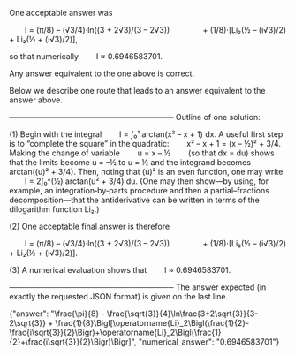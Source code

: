 One acceptable answer was

  I = (π/8) – (√3/4)·ln((3 + 2√3)/(3 – 2√3))
    + (1/8)·[Li₂(½ – (i√3)/2) + Li₂(½ + (i√3)/2)],

so that numerically
  I ≈ 0.6946583701.

Any answer equivalent to the one above is correct.

Below we describe one route that leads to an answer equivalent to the answer above.

──────────────────────────────
Outline of one solution:

(1) Begin with the integral
  I = ∫₀¹ arctan(x² – x + 1) dx.
A useful first step is to “complete the square” in the quadratic:
  x² – x + 1 = (x – ½)² + 3/4.
Making the change of variable
  u = x – ½   (so that dx = du)
shows that the limits become u = –½ to u = ½ and the integrand becomes
  arctan((u)² + 3/4).
Then, noting that (u)² is an even function, one may write
  I = 2∫₀^(½) arctan(u² + 3/4) du.
(One may then show—by using, for example, an integration‐by‐parts procedure and then a partial–fractions decomposition—that the antiderivative can be written in terms of the dilogarithm function Li₂.)

(2) One acceptable final answer is therefore

  I = (π/8) – (√3/4)·ln((3 + 2√3)/(3 – 2√3))
    + (1/8)·[Li₂(½ – (i√3)/2) + Li₂(½ + (i√3)/2)].

(3) A numerical evaluation shows that
  I ≈ 0.6946583701.

──────────────────────────────
The answer expected (in exactly the requested JSON format) is given on the last line.

{"answer": "\\frac{\\pi}{8} - \\frac{\\sqrt{3}}{4}\\ln\\frac{3+2\\sqrt{3}}{3-2\\sqrt{3}} + \\frac{1}{8}\\Bigl[\\operatorname{Li}_2\\Bigl(\\frac{1}{2}-\\frac{i\\sqrt{3}}{2}\\Bigr)+\\operatorname{Li}_2\\Bigl(\\frac{1}{2}+\\frac{i\\sqrt{3}}{2}\\Bigr)\\Bigr]", "numerical_answer": "0.6946583701"}